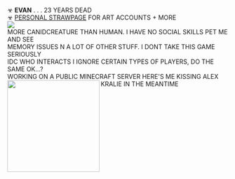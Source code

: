 ☣ **EVAN** . . . 23 YEARS DEAD <br/> 
☣ [PERSONAL STRAWPAGE](https://w0lf.straw.page) FOR ART ACCOUNTS + MORE  <br/> 
<img src="https://gifcity.carrd.co/assets/images/gallery39/59e6c9a7.gif?v=47652796"> 
</a>
<br/> MORE CANIDCREATURE THAN HUMAN. I HAVE NO SOCIAL SKILLS PET ME AND SEE <br/>
MEMORY ISSUES N A LOT OF OTHER STUFF. I DONT TAKE THIS GAME SERIOUSLY <br/> IDC WHO INTERACTS I IGNORE CERTAIN TYPES OF PLAYERS, DO THE SAME OK...?
<br/> WORKING ON A PUBLIC MINECRAFT SERVER HERE'S ME KISSING ALEX KRALIE IN THE MEANTIME <img align="left" height="210" src="https://i.imgur.com/RhXdI52.jpeg" />
